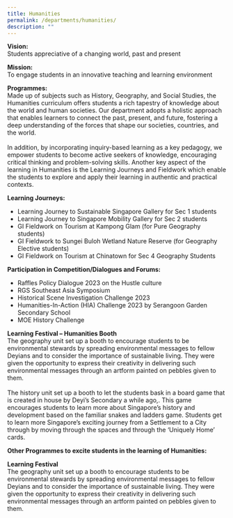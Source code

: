```yaml
---
title: Humanities
permalink: /departments/humanities/
description: ""
---
```

**Vision:** <br>
Students appreciative of a changing world, past and present 
  
**Mission:** <br>
To engage students in an innovative teaching and learning environment  
  
**Programmes:** <br> 
Made up of subjects such as History, Geography, and Social Studies, the Humanities curriculum offers students a rich tapestry of knowledge about the world and human societies. Our department adopts a holistic approach that enables learners to connect the past, present, and future, fostering a deep understanding of the forces that shape our societies, countries, and the world. 
<br><br>
In addition, by incorporating inquiry-based learning as a key pedagogy, we empower students to become active seekers of knowledge, encouraging critical thinking and problem-solving skills. Another key aspect of the learning in Humanities is the Learning Journeys and Fieldwork which enable the students to explore and apply their learning in authentic and practical contexts.  


**Learning Journeys:** <br>
* Learning Journey to Sustainable Singapore Gallery for Sec 1 students
* Learning Journey to Singapore Mobility Gallery for Sec 2 students
* GI Fieldwork on Tourism at Kampong Glam (for Pure Geography students)
* GI Fieldwork to Sungei Buloh Wetland Nature Reserve (for Geography Elective students)
* GI Fieldwork on Tourism at Chinatown for Sec 4 Geography Students


**Participation in Competition/Dialogues and Forums:**  <br>
* Raffles Policy Dialogue 2023 on the Hustle culture
* RGS Southeast Asia Symposium
* Historical Scene Investigation Challenge 2023
* Humanities-In-Action (HIA) Challenge 2023 by Serangoon Garden Secondary School
* MOE History Challenge


**Learning Festival – Humanities Booth** <br>
The geography unit set up a booth to encourage students to be environmental stewards by spreading environmental messages to fellow Deyians and to consider the importance of sustainable living. They were given the opportunity to express their creativity in delivering such environmental messages through an artform painted on pebbles given to them. <br><br>
The history unit set up a booth to  let the students bask in a board game that is created in house by Deyi’s Secondary a while ago,. This game encourages students to learn more about Singapore’s history and development based on the familiar snakes and ladders game. Students get to learn more Singapore’s exciting journey from a Settlement to a City through by moving through the spaces and through the ‘Uniquely Home’ cards.

**Other Programmes to excite students in the learning of Humanities:** <br>

**Learning Festival** <br>
The geography unit set up a booth to encourage students to be environmental stewards by spreading environmental messages to fellow Deyians and to consider the importance of sustainable living. They were given the opportunity to express their creativity in delivering such environmental messages through an artform painted on pebbles given to them.









